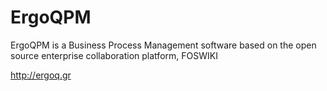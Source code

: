 ErgoQPM
=======

ErgoQPM is a Business Process Management software based on the open source enterprise collaboration platform, FOSWIKI

http://ergoq.gr
